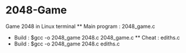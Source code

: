 # 2048-Game
Game 2048 in Linux terminal
** Main program : 2048_game.c
* Build : $gcc -o 2048_game 2048.c 2048_game.c
** Cheat : ediths.c
* Build : $gcc -o 2048_game 2048.c ediths.c
